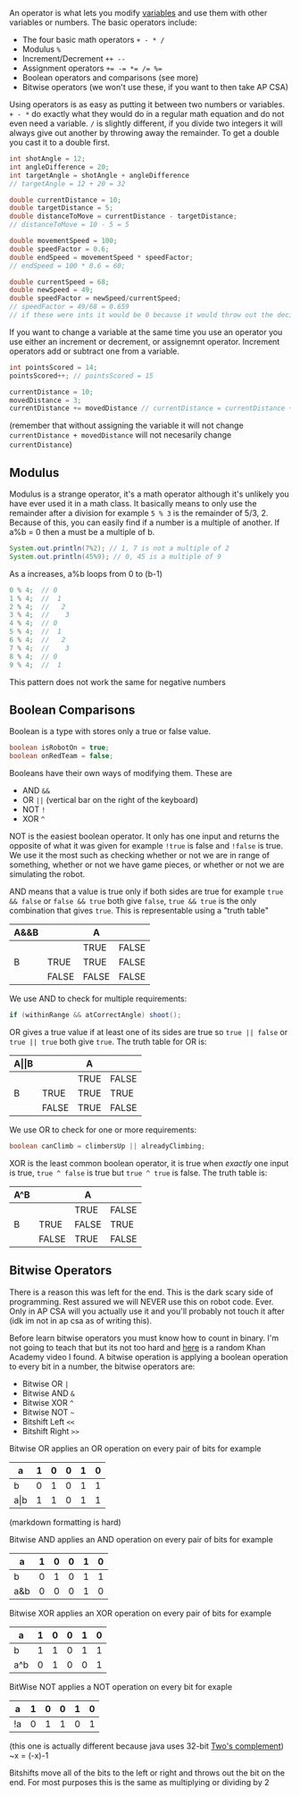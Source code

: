 An operator is what lets you modify [variables](https://github.com/watermelone1/2025-Programming-Curriculum/blob/main/Week%201/Variables.md) and use them with other variables or numbers. The basic operators include:
- The four basic math operators `+ - * /`
- Modulus `%`
- Increment/Decrement `++ --`
- Assignment operators `+= -= *= /= %=`
- Boolean operators and comparisons (see more)
- Bitwise operators (we won't use these, if you want to then take AP CSA)

Using operators is as easy as putting it between two numbers or variables. `+ - *` do exactly what they would do in a regular math equation and do not even need a variable. `/` is slightly different, if you divide two integers it will always give out another by throwing away the remainder. To get a double you cast it to a double first.

```java
int shotAngle = 12;
int angleDifference = 20;
int targetAngle = shotAngle + angleDifference
// targetAngle = 12 + 20 = 32

double currentDistance = 10;
double targetDistance = 5;
double distanceToMove = currentDistance - targetDistance;
// distanceToMove = 10 - 5 = 5

double movementSpeed = 100;
double speedFactor = 0.6;
double endSpeed = movementSpeed * speedFactor;
// endSpeed = 100 * 0.6 = 60;

double currentSpeed = 68;
double newSpeed = 49;
double speedFactor = newSpeed/currentSpeed;
// speedFactor = 49/68 = 0.659
// if these were ints it would be 0 because it would throw out the decimal. 
```

If you want to change a variable at the same time you use an operator you use either an increment or decrement, or assignemnt operator. Increment operators add or subtract one from a variable.
```java
int pointsScored = 14;
pointsScored++; // pointsScored = 15

currentDistance = 10;
movedDistance = 3;
currentDistance += movedDistance // currentDistance = currentDistance + movedDistance
```
(remember that without assigning the variable it will not change `currentDistance + movedDistance` will not necesarily change `currentDistance`)

Modulus
---

Modulus is a strange operator, it's a math operator although it's unlikely you have ever used it in a math class. It basically means to only use the remainder after a division for example `5 % 3` is the remainder of 5/3, 2. Because of this, you can easily find if a number is a multiple of another. If a%b = 0 then a must be a multiple of b.
```java
System.out.println(7%2); // 1, 7 is not a multiple of 2
System.out.println(45%9); // 0, 45 is a multiple of 9
```

As a increases, a%b loops from 0 to (b-1)
```java
0 % 4;  // 0
1 % 4;  //  1
2 % 4;  //   2
3 % 4;  //    3
4 % 4;  // 0
5 % 4;  //  1
6 % 4;  //   2
7 % 4;  //    3
8 % 4;  // 0
9 % 4;  //  1
```

This pattern does not work the same for negative numbers

Boolean Comparisons
---

Boolean is a type with stores only a true or false value. 
```java
boolean isRobotOn = true;
boolean onRedTeam = false;
```

Booleans have their own ways of modifying them. These are 
- AND `&&`
- OR `||` (vertical bar on the right of the keyboard)
- NOT `!`
- XOR `^`

NOT is the easiest boolean operator. It only has one input and returns the opposite of what it was given for example `!true` is false and `!false` is true. We use it the most such as checking whether or not we are in range of something, whether or not we have game pieces, or whether or not we are simulating the robot.

AND means that a value is true only if both sides are true for example `true && false` or `false && true` both give `false`, `true && true` is the only combination that gives `true`. This is representable using a "truth table"

|A&&B|      | A     |       |
|---|-------|-------|-------|
|   |       | TRUE  | FALSE |
| B | TRUE  | TRUE  | FALSE |
|   | FALSE | FALSE | FALSE |

We use AND to check for multiple requirements:
```java
if (withinRange && atCorrectAngle) shoot();
```

OR gives a true value if at least one of its sides are true so `true || false` or `true || true` both give `true`. The truth table for OR is:

|A\|\|B|      | A     |       |
|---|-------|-------|-------|
|   |       | TRUE  | FALSE |
| B | TRUE  | TRUE  | TRUE  |
|   | FALSE | TRUE  | FALSE |

We use OR to check for one or more requirements:
```java
boolean canClimb = climbersUp || alreadyClimbing;
```

XOR is the least common boolean operator, it is true when *exactly* one input is true, `true ^ false` is true but `true ^ true` is false. The truth table is: 

|A^B|      | A     |       |
|---|-------|-------|-------|
|   |       | TRUE  | FALSE |
| B | TRUE  | FALSE | TRUE  |
|   | FALSE | TRUE  | FALSE |

Bitwise Operators
---
There is a reason this was left for the end. This is the dark scary side of programming. Rest assured we will NEVER use this on robot code. Ever. Only in AP CSA will you actually use it and you'll probably not touch it after (idk im not in ap csa as of writing this). 

Before learn bitwise operators you must know how to count in binary. I'm not going to teach that but its not too hard and [here](https://www.khanacademy.org/math/algebra-home/alg-intro-to-algebra/algebra-alternate-number-bases/v/large-number-decimal-to-binary) is a random Khan Academy video I found. A bitwise operation is applying a boolean operation to every bit in a number, the bitwise operators are:
- Bitwise OR `|`
- Bitwise AND `&`
- Bitwise XOR `^`
- Bitwise NOT `~`
- Bitshift Left `<<`
- Bitshift Right `>>`

Bitwise OR applies an OR operation on every pair of bits for example

| a    | 1 | 0 | 0 | 1 | 0 |
|------|---|---|---|---|---|
| b    | 0 | 1 | 0 | 1 | 1 |
| a\|b | 1 | 1 | 0 | 1 | 1 |
(markdown formatting is hard)

Bitwise AND applies an AND operation on every pair of bits for example

| a    | 1 | 0 | 0 | 1 | 0 |
|------|---|---|---|---|---|
| b    | 0 | 1 | 0 | 1 | 1 |
| a&b  | 0 | 0 | 0 | 1 | 0 |

Bitwise XOR applies an XOR operation on every pair of bits for example

| a    | 1 | 0 | 0 | 1 | 0 |
|------|---|---|---|---|---|
| b    | 1 | 1 | 0 | 1 | 1 |
| a^b | 0 | 1 | 0 | 0 | 1 |

BitWise NOT applies a NOT operation on every bit for exaple

| a    | 1 | 0 | 0 | 1 | 0 |
|------|---|---|---|---|---|
| !a   | 0 | 1 | 1 | 0 | 1 |

(this one is actually different because java uses 32-bit [Two's complement](https://en.wikipedia.org/wiki/Two%27s_complement)) ~x = (-x)-1

Bitshifts move all of the bits to the left or right and throws out the bit on the end. For most purposes this is the same as multiplying or dividing by 2
